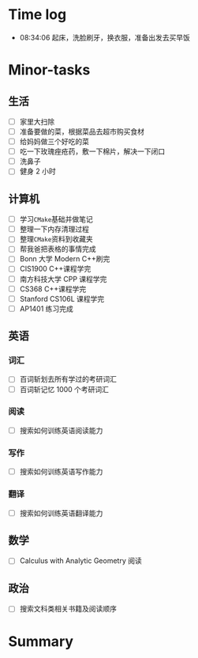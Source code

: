 # Time log

- 08:34:06 起床，洗脸刷牙，换衣服，准备出发去买早饭

# Minor-tasks

## 生活

- [ ] 家里大扫除
- [ ] 准备要做的菜，根据菜品去超市购买食材
- [ ] 给妈妈做三个好吃的菜
- [ ] 吃一下玫瑰痤疮药，敷一下棉片，解决一下闭口
- [ ] 洗鼻子
- [ ] 健身 2 小时

## 计算机

- [ ] 学习`CMake`基础并做笔记
- [ ] 整理一下内存清理过程
- [ ] 整理`CMake`资料到收藏夹
- [ ] 帮我爸把表格的事情完成
- [ ] Bonn 大学 Modern C++刷完
- [ ] CIS1900 C++课程学完
- [ ] 南方科技大学 CPP 课程学完
- [ ] CS368 C++课程学完
- [ ] Stanford CS106L 课程学完
- [ ] AP1401 练习完成

## 英语

### 词汇

- [ ] 百词斩划去所有学过的考研词汇
- [ ] 百词斩记忆 1000 个考研词汇

### 阅读

- [ ] 搜索如何训练英语阅读能力

### 写作

- [ ] 搜索如何训练英语写作能力

### 翻译

- [ ] 搜索如何训练英语翻译能力

## 数学

- [ ] Calculus with Analytic Geometry 阅读

## 政治

- [ ] 搜索文科类相关书籍及阅读顺序

# Summary
